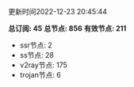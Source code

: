 更新时间2022-12-23 20:45:44

**总订阅: 45**
**总节点: 856**
**有效节点: 211**
- ssr节点: 2
- ss节点: 28
- v2ray节点: 175
- trojan节点: 6
